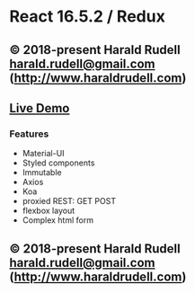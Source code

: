 # React 16.5.2 / Redux

## © 2018-present Harald Rudell <harald.rudell@gmail.com> (http://www.haraldrudell.com)

## [Live Demo](https://haraldrudell.github.io/redux/)

### Features

* Material-UI
* Styled components
* Immutable
* Axios
* Koa
* proxied REST: GET POST
* flexbox layout
* Complex html form

## © 2018-present Harald Rudell <harald.rudell@gmail.com> (http://www.haraldrudell.com)
